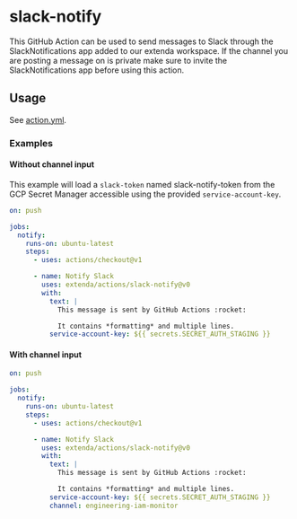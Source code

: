 # slack-notify

This GitHub Action can be used to send messages to Slack through the SlackNotifications app added to our extenda workspace.
If the channel you are posting a message on is private make sure to invite the SlackNotifications app before using this action.

## Usage

See [action.yml](action.yml).

### Examples

#### Without channel input

This example will load a `slack-token` named slack-notify-token from the GCP Secret Manager accessible using
the provided `service-account-key`.

```yaml
on: push

jobs:
  notify:
    runs-on: ubuntu-latest
    steps:
      - uses: actions/checkout@v1

      - name: Notify Slack
        uses: extenda/actions/slack-notify@v0
        with:
          text: |
            This message is sent by GitHub Actions :rocket:

            It contains *formatting* and multiple lines.
          service-account-key: ${{ secrets.SECRET_AUTH_STAGING }}
```

#### With channel input

```yaml
on: push

jobs:
  notify:
    runs-on: ubuntu-latest
    steps:
      - uses: actions/checkout@v1

      - name: Notify Slack
        uses: extenda/actions/slack-notify@v0
        with:
          text: |
            This message is sent by GitHub Actions :rocket:

            It contains *formatting* and multiple lines.
          service-account-key: ${{ secrets.SECRET_AUTH_STAGING }}
          channel: engineering-iam-monitor
```

